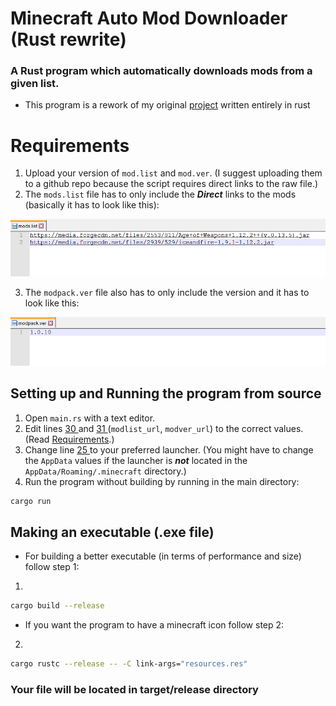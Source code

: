 # Minecraft Auto Mod Downloader (Rust rewrite)
### A Rust program which automatically downloads mods from a given list.
* This program is a rework of my original [project](https://github.com/Rayrsn/Minecraft-Auto-Mod-Downloader) written entirely in rust
# Requirements
1. Upload your version of `mod.list` and `mod.ver`. (I suggest uploading them to a github repo because the script requires direct links to the raw file.)
2. The `mods.list` file has to only include the ***Direct*** links to the mods (basically it has to look like this):

![mods.list](https://github.com/Rayrsn/Minecraft-Auto-Mod-Downloader/raw/main/images/mods.list.png?raw=true)

3. The `modpack.ver` file also has to only include the version and it has to look like this:

![modpack.ver](https://github.com/Rayrsn/Minecraft-Auto-Mod-Downloader/raw/main/images/modpack.ver.png?raw=true)

## Setting up and Running the program from source
1. Open `main.rs` with a text editor.
2. Edit lines <ins> 30 </ins> and <ins> 31 </ins> (`modlist_url`, `modver_url`) to the correct values. (Read [Requirements](https://github.com/Rayrsn/mcmodloader/blob/main/README.md#requirements).)
3. Change line <ins> 25 </ins> to your preferred launcher. (You might have to change the `AppData` values if the launcher is ***not*** located in the `AppData/Roaming/.minecraft` directory.)
4. Run the program without building by running in the main directory:
```bash
cargo run
```
## Making an executable (.exe file)
* For building a better executable (in terms of performance and size) follow step 1:
1.
```bash
cargo build --release
```
* If you want the program to have a minecraft icon follow step 2:
2.
```bash
cargo rustc --release -- -C link-args="resources.res"
```

### Your file will be located in target/release directory
